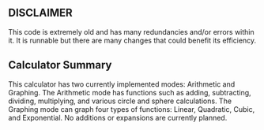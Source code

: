 ## DISCLAIMER
This code is extremely old and has many redundancies and/or errors within it. It is runnable but there are many changes that could benefit its efficiency.
## Calculator Summary
This calculator has two currently implemented modes: Arithmetic and Graphing. The Arithmetic mode has functions such as adding, subtracting, dividing, multiplying, and various circle and sphere calculations. The Graphing mode can graph four types of functions: Linear, Quadratic, Cubic, and Exponential. No additions or expansions are currently planned.
